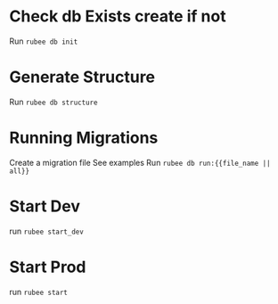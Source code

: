 # Check db Exists create if not
Run `rubee db init`

# Generate Structure
Run `rubee db structure`

# Running Migrations
Create a migration file See examples
Run `rubee db run:{{file_name || all}}`

# Start Dev
run `rubee start_dev`

# Start Prod
run `rubee start`